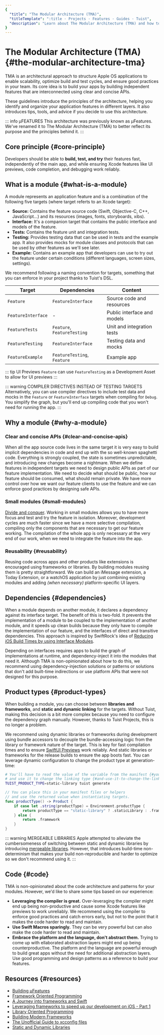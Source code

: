 ```yaml
---
{
  "title": "The Modular Architecture (TMA)",
  "titleTemplate": ":title · Projects · Features · Guides · Tuist",
  "description": "Learn about The Modular Architecture (TMA) and how to structure your projects using it."
}
---
```

# The Modular Architecture (TMA) {#the-modular-architecture-tma}

TMA is an architectural approach to structure Apple OS applications to enable
scalability, optimize build and test cycles, and ensure good practices in your
team. Its core idea is to build your apps by building independent features that
are interconnected using clear and concise APIs.

These guidelines introduce the principles of the architecture, helping you
identify and organize your application features in different layers. It also
introduces tips, tools, and advice if you decide to use this architecture.

::: info µFEATURES This architecture was previously known as µFeatures. We've
renamed it to The Modular Architecture (TMA) to better reflect its purpose and
the principles behind it.
:::

## Core principle {#core-principle}

Developers should be able to **build, test, and try** their features fast,
independently of the main app, and while ensuring Xcode features like UI
previews, code completion, and debugging work reliably.

## What is a module {#what-is-a-module}

A module represents an application feature and is a combination of the following
five targets (where target referts to an Xcode target):

- **Source:** Contains the feature source code (Swift, Objective-C, C++,
  JavaScript...) and its resources (images, fonts, storyboards, xibs).
- **Interface:** It's a companion target that contains the public interface and
  models of the feature.
- **Tests:** Contains the feature unit and integration tests.
- **Testing:** Provides testing data that can be used in tests and the example
  app. It also provides mocks for module classes and protocols that can be used
  by other features as we'll see later.
- **Example:** Contains an example app that developers can use to try out the
  feature under certain conditions (different languages, screen sizes,
  settings).

We recommend following a naming convention for targets, something that you can
enforce in your project thanks to Tuist's DSL.

| Target             | Dependencies                | Content                     |
| ------------------ | --------------------------- | --------------------------- |
| `Feature`          | `FeatureInterface`          | Source code and resources   |
| `FeatureInterface` | -                           | Public interface and models |
| `FeatureTests`     | `Feature`, `FeatureTesting` | Unit and integration tests  |
| `FeatureTesting`   | `FeatureInterface`          | Testing data and mocks      |
| `FeatureExample`   | `FeatureTesting`, `Feature` | Example app                 |

::: tip UI Previews `Feature` can use `FeatureTesting` as a Development Asset
to allow for UI previews
:::

::: warning COMPILER DIRECTIVES INSTEAD OF TESTING TARGETS Alternatively, you
can use compiler directives to include test data and mocks in the `Feature` or
`FeatureInterface` targets when compiling for `Debug`. You simplify the graph,
but you'll end up compiling code that you won't need for running the app.
:::

## Why a module {#why-a-module}

### Clear and concise APIs {#clear-and-concise-apis}

When all the app source code lives in the same target it is very easy to build
implicit dependencies in code and end up with the so well-known spaghetti code.
Everything is strongly coupled, the state is sometimes unpredictable, and
introducing new changes become a nightmare. When we define features in
independent targets we need to design public APIs as part of our feature
implementation. We need to decide what should be public, how our feature should
be consumed, what should remain private. We have more control over how we want
our feature clients to use the feature and we can enforce good practices by
designing safe APIs.

### Small modules {#small-modules}

[Divide and conquer](https://en.wikipedia.org/wiki/Divide_and_conquer). Working
in small modules allows you to have more focus and test and try the feature in
isolation. Moreover, development cycles are much faster since we have a more
selective compilation, compiling only the components that are necessary to get
our feature working. The compilation of the whole app is only necessary at the
very end of our work, when we need to integrate the feature into the app.

### Reusability {#reusability}

Reusing code across apps and other products like extensions is encouraged using
frameworks or libraries. By building modules reusing them is pretty
straightforward. We can build an iMessage extension, a Today Extension, or a
watchOS application by just combining existing modules and adding _(when
necessary)_ platform-specific UI layers.

## Dependencies {#dependencies}

When a module depends on another module, it declares a dependency against its
interface target. The benefit of this is two-fold. It prevents the
implementation of a module to be coupled to the implementation of another
module, and it speeds up clean builds because they only have to compile the
implementation of our feature, and the interfaces of direct and transitive
dependencies. This approach is inspired by SwiftRock's idea of [Reducing iOS
Build Times by using Interface
Modules](https://swiftrocks.com/reducing-ios-build-times-by-using-interface-targets).

Depending on interfaces requires apps to build the graph of implementations at
runtime, and dependency-inject it into the modules that need it. Although TMA is
non-opinionated about how to do this, we recommend using dependency-injection
solutions or patterns or solutions that don't add built-time indirections or use
platform APIs that were not designed for this purpose.

## Product types {#product-types}

When building a module, you can choose between **libraries and frameworks**, and
**static and dynamic linking** for the targets. Without Tuist, making this
decision is a bit more complex because you need to configure the dependency
graph manually. However, thanks to Tuist Projects, this is no longer a problem.

We recommend using dynamic libraries or frameworks during development using
<LocalizedLink href="/guides/features/projects/synthesized-files#bundle-accessors">bundle
accessors</LocalizedLink> to decouple the bundle-accessing logic from the
library or framework nature of the target. This is key for fast compilation
times and to ensure [SwiftUI
Previews](https://developer.apple.com/documentation/swiftui/previews-in-xcode)
work reliably. And static libraries or frameworks for the release builds to
ensure the app boots fast. You can leverage
<LocalizedLink href="/guides/features/projects/dynamic-configuration#configuration-through-environment-variables">dynamic
configuration</LocalizedLink> to change the product type at generation-time:

```bash
# You'll have to read the value of the variable from the manifest {#youll-have-to-read-the-value-of-the-variable-from-the-manifest}
# and use it to change the linking type {#and-use-it-to-change-the-linking-type}
TUIST_PRODUCT_TYPE=static-library tuist generate
```

```swift
// You can place this in your manifest files or helpers
// and use the returned value when instantiating targets.
func productType() -> Product {
    if case let .string(productType) = Environment.productType {
        return productType == "static-library" ? .staticLibrary : .framework
    } else {
        return .framework
    }
}
```


::: warning MERGEABLE LIBRARIES Apple attempted to alleviate the
cumbersomeness of switching between static and dynamic libraries by
introducing [mergeable
libraries](https://developer.apple.com/documentation/xcode/configuring-your-project-to-use-mergeable-libraries).
However, that introduces build-time non-determinism that makes your build
non-reproducible and harder to optimize so we don't recommend using it.
:::

## Code {#code}

TMA is non-opinionated about the code architecture and patterns for your
modules. However, we'd like to share some tips based on our experience:

- **Leveraging the compiler is great.** Over-leveraging the compiler might end
  up being non-productive and cause some Xcode features like previews to work
  unreliably. We recommend using the compiler to enforce good practices and
  catch errors early, but not to the point that it makes the code harder to read
  and maintain.
- **Use Swift Macros sparingly.** They can be very powerful but can also make
  the code harder to read and maintain.
- **Embrace the platform and the language, don't abstract them.** Trying to come
  up with ellaborated abstraction layers might end up being counterproductive.
  The platform and the language are powerful enough to build great apps without
  the need for additional abstraction layers. Use good programming and design
  patterns as a reference to build your features.

## Resources {#resources}

- [Building µFeatures](https://speakerdeck.com/pepibumur/building-ufeatures)
- [Framework Oriented
  Programming](https://speakerdeck.com/pepibumur/framework-oriented-programming-mobilization-dot-pl)
- [A Journey into frameworks and
  Swift](https://speakerdeck.com/pepibumur/a-journey-into-frameworks-and-swift)
- [Leveraging frameworks to speed up our development on iOS - Part
  1](https://developers.soundcloud.com/blog/leveraging-frameworks-to-speed-up-our-development-on-ios-part-1)
- [Library Oriented
  Programming](https://academy.realm.io/posts/justin-spahr-summers-library-oriented-programming/)
- [Building Modern
  Frameworks](https://developer.apple.com/videos/play/wwdc2014/416/)
- [The Unofficial Guide to xcconfig
  files](https://pewpewthespells.com/blog/xcconfig_guide.html)
- [Static and Dynamic
  Libraries](https://pewpewthespells.com/blog/static_and_dynamic_libraries.html)
